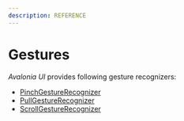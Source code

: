 ```yaml
---
description: REFERENCE
---
```


# Gestures

_Avalonia UI_ provides following gesture recognizers:

* [PinchGestureRecognizer](./pinchgesturerecognizer)
* [PullGestureRecognizer](./pullgesturerecognizer)
* [ScrollGestureRecognizer](./scrollgesturerecognizer)

##

##

###

##

##

##
